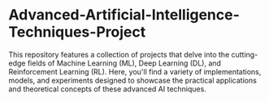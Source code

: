# Advanced-Artificial-Intelligence-Techniques-Project
This repository features a collection of projects that delve into the cutting-edge fields of Machine Learning (ML), Deep Learning (DL), and Reinforcement Learning (RL). Here, you'll find a variety of implementations, models, and experiments designed to showcase the practical applications and theoretical concepts of these advanced AI techniques.

